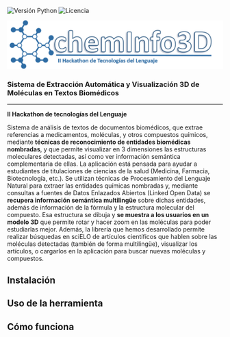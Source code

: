 ![Versión Python](https://img.shields.io/badge/python-2.7-blue.svg)
![Licencia](https://img.shields.io/badge/License-Apache%202.0-blue.svg)

<p align="center"><img src="logo.png" /></p>

### Sistema de Extracción Automática y Visualización 3D de Moléculas en Textos Biomédicos
---
**II Hackathon de tecnologías del Lenguaje**

Sistema de análisis de textos de documentos biomédicos, que extrae referencias a medicamentos, moléculas, y otros compuestos químicos, mediante **técnicas de reconocimiento de entidades biomédicas nombradas**, y que permite visualizar en 3 dimensiones las estructuras moleculares detectadas, así como ver información semántica complementaria de ellas. 
La aplicación está pensada para ayudar a estudiantes de titulaciones de ciencias de la salud (Medicina, Farmacia, Biotecnología, etc.). Se utilizan técnicas de Procesamiento del Lenguaje Natural para extraer las entidades químicas nombradas y, mediante consultas a fuentes de Datos Enlazados Abiertos (Linked Open Data) se **recupera información semántica multilingüe** sobre dichas entidades, además de información de la fórmula y la estructura molecular del compuesto. Esa estructura se dibuja y **se muestra a los usuarios en un modelo 3D** que permite rotar y hacer zoom en las moléculas para poder estudiarlas mejor. Además, la librería que hemos desarrollado permite realizar búsquedas en sciELO de artículos científicos que hablen sobre las moléculas detectadas (también de forma multilingüe), visualizar los artículos, o cargarlos en la aplicación para buscar nuevas moléculas y compuestos.

## Instalación

## Uso de la herramienta

## Cómo funciona
